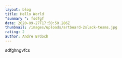 ```yaml
---
layout: blog
title: Hello World
"summary ": fsdfgf
date: 2020-09-27T17:50:50.286Z
thumbnail: /images/uploads/artboard-2slack-teams.jpg
rating: 2
author: Andre Brdoch
---
```

sdfghngvfcs